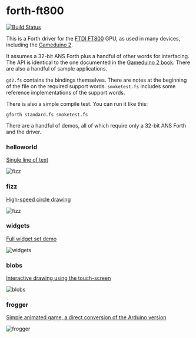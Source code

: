 # forth-ft800

[![Build Status](https://travis-ci.org/jamesbowman/forth-ft800.svg?branch=master)](https://travis-ci.org/jamesbowman/forth-ft800)

This is a Forth driver for the
[FTDI FT800](http://www.ftdichip.com/Products/ICs/FT800.html) GPU, as
used in many devices, including the
[Gameduino 2](http://gameduino.com).

It assumes a 32-bit ANS Forth plus a handful of other words for interfacing.
The API is identical to the one documented in the
[Gameduino 2 book](http://excamera.com/files/gd2book_v0.pdf).
There are also a handful of sample applications.

`gd2.fs` contains the bindings themselves.
There are notes at the beginning of the file on the required support words.
`smoketest.fs` includes some reference implementations of the support words.

There is also a simple compile test.
You can run it like this:

    gforth standard.fs smoketest.fs

There are a handful of demos, all of which require only a 32-bit ANS Forth and the driver.

### helloworld

[Single line of text](demos/helloworld.fs)

![fizz](https://github.com/jamesbowman/gd2-book/blob/master/assets/helloworld.png)

### fizz

[High-speed circle drawing](demos/fizz.fs)

![fizz](https://github.com/jamesbowman/gd2-book/blob/master/assets/fizz-6.png)

### widgets

[Full widget set demo](demos/widgets.fs)

![widgets](https://github.com/jamesbowman/gd2-book/blob/master/assets/widgets3d.png)

### blobs

[Interactive drawing using the touch-screen](demos/blobs.fs)

![blobs](https://github.com/jamesbowman/gd2-book/blob/master/assets/blobs.png)

### frogger

[Simple animated game, a direct conversion of the Arduino version](demos/frogger.fs)

![frogger](https://github.com/jamesbowman/gd2-book/blob/master/assets/frogger.png)

